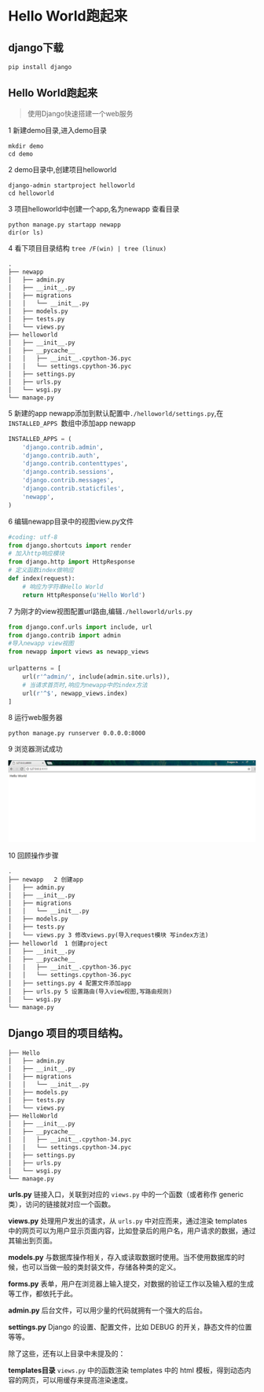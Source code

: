 

# Hello World跑起来

## django下载
```
pip install django
```
## Hello World跑起来
> 使用Django快速搭建一个web服务

1 新建demo目录,进入demo目录
```
mkdir demo
cd demo
```

2 demo目录中,创建项目helloworld
```
django-admin startproject helloworld
cd helloworld
```

3 项目helloworld中创建一个app,名为newapp
查看目录
```
python manage.py startapp newapp
dir(or ls)
```

4 看下项目目录结构 `tree /F(win) | tree (linux)`
```
.
├── newapp
│   ├── admin.py
│   ├── __init__.py
│   ├── migrations
│   │   └── __init__.py
│   ├── models.py
│   ├── tests.py
│   └── views.py
├── helloworld
│   ├── __init__.py
│   ├── __pycache__
│   │   ├── __init__.cpython-36.pyc
│   │   └── settings.cpython-36.pyc
│   ├── settings.py
│   ├── urls.py
│   └── wsgi.py
└── manage.py
```

5 新建的app newapp添加到默认配置中`./helloworld/settings.py`,在`INSTALLED_APPS `数组中添加app newapp
```python
INSTALLED_APPS = (
    'django.contrib.admin',
    'django.contrib.auth',
    'django.contrib.contenttypes',
    'django.contrib.sessions',
    'django.contrib.messages',
    'django.contrib.staticfiles',
    'newapp',
)
```

6 编辑newapp目录中的视图view.py文件
```python
#coding: utf-8
from django.shortcuts import render
# 加入http响应模块
from django.http import HttpResponse
# 定义函数index做响应
def index(request):
    # 响应为字符串Hello World
    return HttpResponse(u'Hello World')
```

7 为刚才的view视图配置url路由,编辑`./helloworld/urls.py`

```python
from django.conf.urls import include, url
from django.contrib import admin
#导入newapp view视图
from newapp import views as newapp_views

urlpatterns = [
    url(r'^admin/', include(admin.site.urls)),
    # 当请求首页时,响应为newapp中的index方法
    url(r'^$', newapp_views.index)
]
```

8 运行web服务器
```
python manage.py runserver 0.0.0.0:8000
```

9 浏览器测试成功

![浏览器测试成功](_images/01-success.png)


10 回顾操作步骤
```
.
├── newapp   2 创建app
│   ├── admin.py
│   ├── __init__.py
│   ├── migrations
│   │   └── __init__.py
│   ├── models.py
│   ├── tests.py
│   └── views.py 3 修改views.py(导入request模块 写index方法)
├── helloworld  1 创建project
│   ├── __init__.py
│   ├── __pycache__
│   │   ├── __init__.cpython-36.pyc
│   │   └── settings.cpython-36.pyc
│   ├── settings.py 4 配置文件添加app
│   ├── urls.py 5 设置路由(导入view视图,写路由规则)
│   └── wsgi.py
└── manage.py
```


## Django 项目的项目结构。

```
├── Hello
│   ├── admin.py
│   ├── __init__.py
│   ├── migrations
│   │   └── __init__.py
│   ├── models.py
│   ├── tests.py
│   └── views.py
├── HelloWorld
│   ├── __init__.py
│   ├── __pycache__
│   │   ├── __init__.cpython-34.pyc
│   │   └── settings.cpython-34.pyc
│   ├── settings.py
│   ├── urls.py
│   └── wsgi.py
└── manage.py
```
__urls.py__
链接入口，关联到对应的  `views.py` 中的一个函数（或者称作 generic 类），访问的链接就对应一个函数。

__views.py__
处理用户发出的请求，从 `urls.py` 中对应而来，通过渲染 templates 中的网页可以为用户显示页面内容，比如登录后的用户名，用户请求的数据，通过其输出到页面。

__models.py__
与数据库操作相关，存入或读取数据时使用。当不使用数据库的时候，也可以当做一般的类封装文件，存储各种类的定义。

__forms.py__
表单，用户在浏览器上输入提交，对数据的验证工作以及输入框的生成等工作，都依托于此。

__admin.py__
后台文件，可以用少量的代码就拥有一个强大的后台。

__settings.py__
Django 的设置、配置文件，比如 DEBUG 的开关，静态文件的位置等等。

除了这些，还有以上目录中未提及的：

__templates目录__
`views.py` 中的函数渲染 templates 中的 html 模板，得到动态内容的网页，可以用缓存来提高渲染速度。